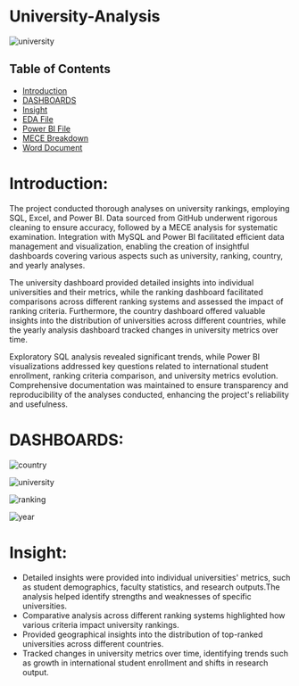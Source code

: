# University-Analysis

![university](https://github.com/madhavyawale7/University-Analysis/assets/159420665/20217881-6178-4a0d-abcf-926cda664fcc)


## Table of Contents

- [Introduction](#Introduction)
- [DASHBOARDS](#DASHBOARDS)
- [Insight](#Insight)
- [EDA File](https://github.com/madhavyawale7/University-Analysis/blob/main/EDA%20Of%20University%20Success%20Analysis.xlsx)
- [Power BI File](https://github.com/madhavyawale7/University-Analysis/blob/main/Power%20BI%20Of%20University%20Success%20Analysis%20Project.pbix)
- [MECE Breakdown](https://github.com/madhavyawale7/DVD-Rental-Store-Analysis/blob/main/MECE%20Of%20Movie%20Rental%20Analytics.docx)
- [Word Document](https://github.com/madhavyawale7/DVD-Rental-Store-Analysis/blob/main/Word%20Document%20Of%20Movie%20Rental%20Analytics.docx)

# Introduction:

The project conducted thorough analyses on university rankings, employing SQL, Excel, and Power BI. Data sourced from GitHub underwent rigorous cleaning to ensure accuracy, followed by a MECE analysis for systematic examination. Integration with MySQL and Power BI facilitated efficient data management and visualization, enabling the creation of insightful dashboards covering various aspects such as university, ranking, country, and yearly analyses.

The university dashboard provided detailed insights into individual universities and their metrics, while the ranking dashboard facilitated comparisons across different ranking systems and assessed the impact of ranking criteria. Furthermore, the country dashboard offered valuable insights into the distribution of universities across different countries, while the yearly analysis dashboard tracked changes in university metrics over time.

Exploratory SQL analysis revealed significant trends, while Power BI visualizations addressed key questions related to international student enrollment, ranking criteria comparison, and university metrics evolution. Comprehensive documentation was maintained to ensure transparency and reproducibility of the analyses conducted, enhancing the project's reliability and usefulness.

# DASHBOARDS:

![country](https://github.com/madhavyawale7/University-Analysis/assets/159420665/03adf660-73e2-4dc8-a9a2-e4faaeaea386)


![university](https://github.com/madhavyawale7/University-Analysis/assets/159420665/012bce25-f154-4294-ad83-7760a1abebca)


![ranking](https://github.com/madhavyawale7/University-Analysis/assets/159420665/bba0dd89-0880-4d7b-b936-f07abec026ae)


![year](https://github.com/madhavyawale7/University-Analysis/assets/159420665/bcf7aa53-3d05-4b2c-acd1-848b1e7cfaf7)

# Insight:
+ Detailed insights were provided into individual universities' metrics, such as student demographics, faculty statistics, and research outputs.The analysis helped identify strengths and weaknesses of specific universities.
+ Comparative analysis across different ranking systems highlighted how various criteria impact university rankings.
+ Provided geographical insights into the distribution of top-ranked universities across different countries.
+ Tracked changes in university metrics over time, identifying trends such as growth in international student enrollment and shifts in research output.
